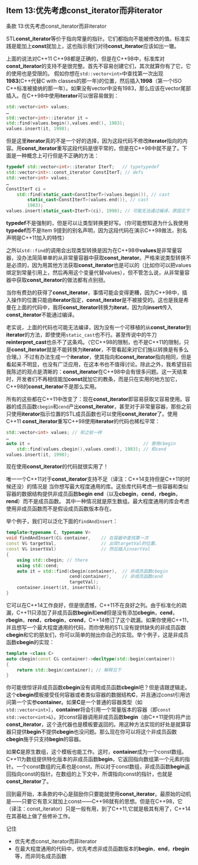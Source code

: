 ## Item 13:优先考虑const_iterator而非iterator
条款 13:优先考虑const_iterator而非iterator

STL**const_iterator**等价于指向常量的指针。它们都指向不能被修改的值。标准实践是能加上**const**就加上，这也指示我们对待**const_iterator**应该如出一辙。

上面的说法对C++11 C++98都是正确的，但是在C++98中，标准库对**const_iterator**的支持不是很完整。首先不容易创建它们，其次就算你有了它，它的使用也是受限的。
假如你想在`std::vector<int>`中查找第一次出现**1983**(C++代替C with classes的那一年)的位置，然后插入**1998**（第一个ISO C++标准被接纳的那一年）。如果没有vector中没有1983，那么应该在vector尾部插入。在C++98中使用**iterator**可以很容易做到：
```cpp
std::vector<int> values;
…
std::vector<int>::iterator it =
std::find(values.begin(),values.end(), 1983);
values.insert(it, 1998);
```	
但是这里**iterator**真的不是一个好的选择，因为这段代码不修改**iterator**指向的内容。用**const_iterator**重写这段代码是很平常的，但是在C++98中就不是了。下面是一种概念上可行但是不正确的方法：
```cpp
typedef std::vector<int>::iterator IterT; 	// typetypedef
std::vector<int>::const_iterator ConstIterT; // defs
std::vector<int> values;
…
ConstIterT ci =
	std::find(static_cast<ConstIterT>(values.begin()), // cast
		static_cast<ConstIterT>(values.end()), // cast
		1983);
values.insert(static_cast<IterT>(ci), 1998); // 可能无法通过编译，原因见下
```
**typedef**不是强制的，但是可以让类型转换更好写。（你可能想知道为什么我使用**typedef**而不是Item 9提到的别名声明，因为这段代码在演示C++98做法，别名声明是C++11加入的特性）

之所以`std::find`的调用会出现类型转换是因为在C++98中**values**是非常量容器，没办法简简单单的从非常量容器中获取**const_iterator**。严格来说类型转换不是必须的，因为用其他方法获取**const_iterator**也是可以的（比如你可以把values绑定到常量引用上，然后再用这个变量代替values），但不管怎么说，从非常量容器中获取**const_iterator**的做法都有点别扭。

当你有费劲的获得了**const_iterator**，事情可能会变得更糟，因为C++98中，插入操作的位置只能由**iterator**指定，**const_iterator**是不被接受的。这也是我是希曼在上面的代码中，我将**const_iterator**转换为**iterat**，因为向**insert**传入**const_iterator**不能通过编译。

老实说，上面的代码也可能无法编译，因为没有一个可移植的从**const_iterator**到**iterator**的方法，即使使用`static_cast`也不行。甚至传说中的牛刀**reinterpret_cast**也杀不了这条鸡。（它C++98的限制，也不是C++11的限制，只是**const_iterator**就是不能转换为**iterator**，不管看起来对它们施以转换是有多么合理。）不过有办法生成一个**iterator**，使其指向和**const_iterator**指向相同，但是看起来不明显，也没有广泛应用，在这本书也不值得讨论。除此之外，我希望目前我陈述的观点是清晰的：**const_iterator**在C++98中会有很多问题。这一天结束时，开发者们不再相信能加**const**就加它的教条，而是只在实用的地方加它，C++98的**const_iterator**不是那么实用。

所有的这些都在C++11中改变了：现在**const_iterator**即容易获取又容易使用。容器的成员函数`cbegin`和`cend`产出**const_iterator**，甚至对于非常量容器，那些之前只使用**iterator**指示位置的STL成员函数也可以使用**const_iterator**了。使用C++11 **const_iterator**重写C++98使用**iterator**的代码也稀松平常：
```cpp
std::vector<int> values; // 和之前一样
…
auto it = 											// 使用cbegin
	std::find(values.cbegin(),values.cend(), 1983); // 和cend
values.insert(it, 1998);
```
现在使用**const_iterator**的代码就很实用了！

唯一一个C++11对于**const_iterator**支持不足（译注：C++14支持但是C++11的时候还没）的情况是
当你想写最大程度通用的库。这些库代码考虑一些容器和类似容器的数据结构提供非成员函数**begin** **end**（以及**cbegin**，**cend**，**rbegin**，**rend**）而不是成员函数。
其中一种情况就是原生数组。最大程度通用的库会考虑使用非成员函数而不是假设成员函数版本存在。

举个例子，我们可以泛化下面的`findAndInsert`：
```cpp
template<typename C, typename V>
void findAndInsert(C& container, 	// 在容器中查找第一次
const V& targetVal, 				// 出现targetVal的位置，
const V& insertVal) 				// 然后插入insertVal
{ 									
	using std::cbegin; // there
	using std::cend;
	auto it = std::find(cbegin(container), 	// 非成员函数cbegin
						cend(container), 	// 非成员函数cend
						targetVal);
	container.insert(it, insertVal);
}
```
它可以在C++14工作良好，但是很遗憾，C++11不在良好之列。由于标准化的疏漏，C++11只添加了非成员函数**begin**和**end**但是没有添加**cbegin**，**cend**，**rbegin**，**rend**，**crbegin**，**crend**，C++14修订了这个疏漏。如果你使用C++11，并且想写一个最大程度通用的代码，而你使用的STL没有提供缺失的非成员函数**cbegin**和它的朋友们，你可以简单的抛出你自己的实现。举个例子，这是非成员函数**cbegin**的实现：
```cpp
template <class C>
auto cbegin(const C& container)->decltype(std::begin(container))
{
	return std::begin(container); // 解释见下
}
```
你可能很惊讶非成员函数**cbegin**没有调用成员函数**cbegin**吧？但是请跟逻辑走。这个**cbegin**模板接受任何容器或者类似容器的数据结构**C**，并且通过const引用访问第一个实参**container**。如果**C**是一个普通的容器类型（如`std::vector<int>`），**container**将会引用一个常量版本的容器（即`const std::vector<int>&`）。对const容器调用非成员函数**begin**（由C++11提供)将产出**const_iterator**，这个迭代器也是模板要返回的。用这种方法实现的好处是就算容器只提供**begin**不提供**cbegin**也没问题。那么现在你可以将这个非成员函数**cbegin**施于只支持**begin**的容器。

如果**C**是原生数组，这个模板也能工作。这时，**container**成为一个const数组。C++11为数组提供特化版本的非成员函数**begin**，它返回指向数组第一个元素的指针。一个const数组的元素也是const，所以对于const数组，非成员函数**begin**返回指向const的指针。在数组的上下文中，所谓指向const的指针，也就是**const_iterator**了。

回到最开始，本条款的中心是鼓励你只要能就使用**const_iterator**。最原始的动机是——只要它有意义就加上const——C++98就有的思想。但是在C++98，它（译注：const_iterator）只是一般有用，到了C++11,它就是极其有用了，C++14在其基础上做了些修补工作。

记住
+ 优先考虑const_iterator而非iterator
+ 在最大程度通用的代码中，优先考虑非成员函数版本的**begin**，**end**，**rbegin**等，而非同名成员函数